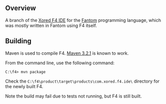 ## Overview
A branch of the [Xored F4 IDE](https://github.com/xored/f4) for the [Fantom](http://fantom.org) programming language, which was mostly written in Fantom using F4 itself.

## Building 
Maven is used to compile F4. [Maven 3.2.1](http://archive.apache.org/dist/maven/maven-3/3.2.1/binaries/) is known to work.

From the command line, use the following command:

    C:\f4> mvn package

Check the `C:\f4\product\target\products\com.xored.f4.ide\` directory for the newly built F4.

Note the build may fail due to tests not running, but F4 is still built.
